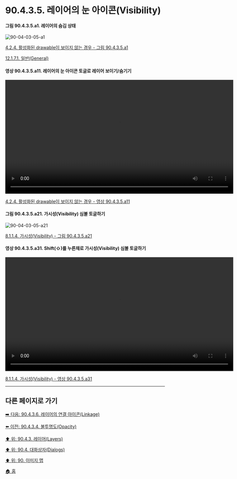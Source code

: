 # 90.4.3.5. 레이어의 눈 아이콘(Visibility)

<a id="90-04-03-05-a1"></a>

#### 그림 90.4.3.5.a1. 레이어의 숨김 상태
![90-04-03-05-a1](https://github.com/wonder13662/gimp/assets/15767104/5724d0c0-8444-4d84-a4b8-26dd4f15170c)

[4.2.4. 활성화된 drawable이 보이지 않는 경우 - 그림 90.4.3.5.a1](./04-02-04-the-active-drawable-is-not-visible.md#90-04-03-05-a1)

[12.1.7.1. 일반(General)](./12-01-07-01-general.md#90-04-03-05-a1)

<a id="90-04-03-05-a11"></a>

#### 영상 90.4.3.5.a11. 레이어의 눈 아이콘 토글로 레이어 보이기/숨기기
<video controls="controls" width="720" environment="MacOS:Sonoma 14.2.1 GIMP 2.10.36" src="https://github.com/wonder13662/gimp/assets/15767104/836a5ca4-2185-4148-9e0e-60e3a50f8480"></video>

[4.2.4. 활성화된 drawable이 보이지 않는 경우 - 영상 90.4.3.5.a11](./04-02-04-the-active-drawable-is-not-visible.md#90-04-03-05-a11)

<a id="90-04-03-05-a21"></a>

#### 그림 90.4.3.5.a21. 가시성(Visibility) 심볼 토글하기
![90-04-03-05-a21](https://github.com/wonder13662/gimp/assets/15767104/ab991f4a-988a-4729-8561-108d8e37572f)

[8.1.1.4. 가시성(Visibility) - 그림 90.4.3.5.a21](./08-01-01-04-visibility.md#90-04-03-05-a21)

<a id="90-04-03-05-a31"></a>

#### 영상 90.4.3.5.a31. Shift(⇧)를 누른채로 가시성(Visibility) 심볼 토글하기
<video controls="controls" width="720" src="https://github.com/wonder13662/gimp/assets/15767104/1b3ab6fc-c557-4cca-a3b6-c3280fa74002"></video>

[8.1.1.4. 가시성(Visibility) - 영상 90.4.3.5.a31](./08-01-01-04-visibility.md#90-04-03-05-a31)

***

## 다른 페이지로 가기

[➡️ 다음: 90.4.3.6. 레이어의 연결 아이콘(Linkage)](./90-04-03-06-linkage.md)

[⬅️ 이전: 90.4.3.4. 불투명도(Opacity)](./90-04-03-04-opacity.md)

[⬆️ 위: 90.4.3. 레이어(Layers)](./90-04-03-00-layers.md)

[⬆️ 위: 90.4. 대화상자(Dialogs)](./90-04-00-dialogs.md)

[⬆️ 위: 90. 이미지 맵](./90-00-image-map.md)

[🏠 홈](./00-home.md)
